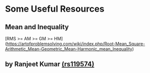 # Some Useful Resources
## Mean and Inequality
[RMS >= AM >= GM >= HM] (https://artofproblemsolving.com/wiki/index.php/Root-Mean_Square-Arithmetic_Mean-Geometric_Mean-Harmonic_mean_Inequality)



## by Ranjeet Kumar [(rs119574)](https://www.google.co.in/search?q=rs119574)
